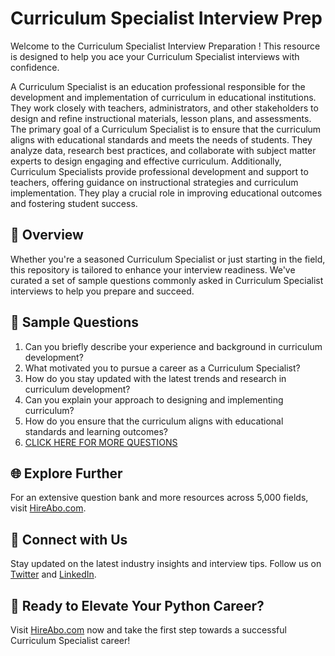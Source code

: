# Curriculum Specialist Interview Prep

Welcome to the Curriculum Specialist Interview Preparation ! This resource is designed to help you ace your Curriculum Specialist interviews with confidence.

A Curriculum Specialist is an education professional responsible for the development and implementation of curriculum in educational institutions. They work closely with teachers, administrators, and other stakeholders to design and refine instructional materials, lesson plans, and assessments. The primary goal of a Curriculum Specialist is to ensure that the curriculum aligns with educational standards and meets the needs of students. They analyze data, research best practices, and collaborate with subject matter experts to design engaging and effective curriculum. Additionally, Curriculum Specialists provide professional development and support to teachers, offering guidance on instructional strategies and curriculum implementation. They play a crucial role in improving educational outcomes and fostering student success.

## 🚀 Overview

Whether you're a seasoned Curriculum Specialist or just starting in the field, this repository is tailored to enhance your interview readiness. We've curated a set of sample questions commonly asked in Curriculum Specialist interviews to help you prepare and succeed.

## 📝 Sample Questions

1. Can you briefly describe your experience and background in curriculum development?
2. What motivated you to pursue a career as a Curriculum Specialist?
3. How do you stay updated with the latest trends and research in curriculum development?
4. Can you explain your approach to designing and implementing curriculum?
5. How do you ensure that the curriculum aligns with educational standards and learning outcomes?
6. [CLICK HERE FOR MORE QUESTIONS](https://hireabo.com/job/4_4_1/Curriculum%20Specialist)

## 🌐 Explore Further

For an extensive question bank and more resources across 5,000 fields, visit [HireAbo.com](https://www.hireabo.com).

## 📱 Connect with Us

Stay updated on the latest industry insights and interview tips. Follow us on [Twitter](https://twitter.com/hireabo) and [LinkedIn](https://www.linkedin.com/in/hire-abo-3609972a8/).

## 🚀 Ready to Elevate Your Python Career?

Visit [HireAbo.com](https://www.hireabo.com) now and take the first step towards a successful Curriculum Specialist career!